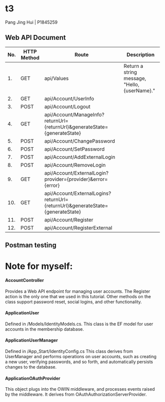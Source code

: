 # t3

Pang Jing Hui | P1845259

## Web API Document
| No. | HTTP Method  | Route | Description |
| ------------- | ------------- | ------------- | ------------- |
| 1. | GET | api/Values | Return a string message, "Hello, {userName}." |
| 2. | GET | api/Account/UserInfo |  |
| 3. | POST | api/Account/Logout	|  |
| 4. | GET | api/Account/ManageInfo?returnUrl={returnUrl}&generateState={generateState} |  |
| 5. | POST | api/Account/ChangePassword |  |
| 6. | POST | api/Account/SetPassword |  |
| 7. | POST | api/Account/AddExternalLogin |  |
| 8. | POST | api/Account/RemoveLogin |  |
| 9. | GET | api/Account/ExternalLogin?provider={provider}&error={error} |  |
| 10. | GET | api/Account/ExternalLogins?returnUrl={returnUrl}&generateState={generateState} |  |
| 11. | POST | api/Account/Register |  |
| 12. | POST | api/Account/RegisterExternal |  |

## Postman testing



# Note for myself:
#### AccountController
Provides a Web API endpoint for managing user accounts. The Register action is the only one that we used in this tutorial. Other methods on the class support password reset, social logins, and other functionality.
#### ApplicationUser
Defined in /Models/IdentityModels.cs. This class is the EF model for user accounts in the membership database.
#### ApplicationUserManager
Defined in /App_Start/IdentityConfig.cs This class derives from UserManager and performs operations on user accounts, such as creating a new user, verifying passwords, and so forth, and automatically persists changes to the database.
#### ApplicationOAuthProvider
This object plugs into the OWIN middleware, and processes events raised by the middleware. It derives from OAuthAuthorizationServerProvider.
